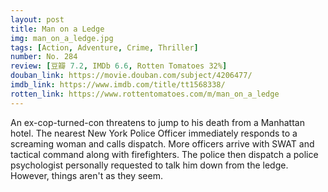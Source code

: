 ```yaml
---
layout: post 
title: Man on a Ledge
img: man_on_a_ledge.jpg
tags: [Action, Adventure, Crime, Thriller]
number: No. 284
review: [豆瓣 7.2, IMDb 6.6, Rotten Tomatoes 32%]
douban_link: https://movie.douban.com/subject/4206477/
imdb_link: https://www.imdb.com/title/tt1568338/
rotten_link: https://www.rottentomatoes.com/m/man_on_a_ledge
---
```


An ex-cop-turned-con threatens to jump to his death from a Manhattan hotel. The nearest New York Police Officer immediately responds to a screaming woman and calls dispatch. More officers arrive with SWAT and tactical command along with firefighters. The police then dispatch a police psychologist personally requested to talk him down from the ledge. However, things aren't as they seem.